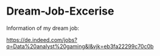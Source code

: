 # Dream-Job-Excerise
Information of my dream job:

https://de.indeed.com/jobs?q=Data%20analyst%20gaming&l&vjk=eb3fa22299c70c0b
